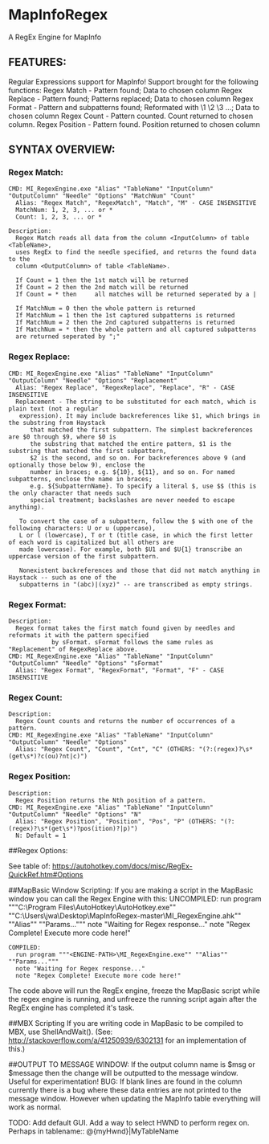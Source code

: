 # MapInfoRegex

A RegEx Engine for MapInfo

## FEATURES:
Regular Expressions support for MapInfo!
Support brought for the following functions:
  Regex Match     - Pattern found; Data to chosen column
  Regex Replace   - Pattern found; Patterns replaced; Data to chosen column
  Regex Format    - Pattern and subpatterns found; Reformated with \1 \2 \3 ...; Data to chosen column
  Regex Count		 - Pattern counted. Count returned to chosen column.
  Regex Position	 - Pattern found. Position returned to chosen column

## SYNTAX OVERVIEW:
###  Regex Match:
    CMD: MI_RegexEngine.exe "Alias" "TableName" "InputColumn" "OutputColumn" "Needle" "Options" "MatchNum" "Count"
      Alias: "Regex Match", "RegexMatch", "Match", "M" - CASE INSENSITIVE
      MatchNum: 1, 2, 3, ... or *
      Count: 1, 2, 3, ... or *

    Description:
      Regex Match reads all data from the column <InputColumn> of table <TableName>,
      uses RegEx to find the needle specified, and returns the found data to the
      column <OutputColumn> of table <TableName>.

      If Count = 1 then the 1st match will be returned
      If Count = 2 then the 2nd match will be returned
      If Count = * then     all matches will be returned seperated by a |

      If MatchNum = 0 then the whole pattern is returned
      If MatchNum = 1 then the 1st captured subpatterns is returned
      If MatchNum = 2 then the 2nd captured subpatterns is returned
      If MatchNum = * then the whole pattern and all captured subpatterns
      are returned seperated by ";"

###  Regex Replace:
    CMD: MI_RegexEngine.exe "Alias" "TableName" "InputColumn" "OutputColumn" "Needle" "Options" "Replacement"
      Alias: "Regex Replace", "RegexReplace", "Replace", "R" - CASE INSENSITIVE
      Replacement - The string to be substituted for each match, which is plain text (not a regular
       expression). It may include backreferences like $1, which brings in the substring from Haystack
  		  that matched the first subpattern. The simplest backreferences are $0 through $9, where $0 is
  		  the substring that matched the entire pattern, $1 is the substring that matched the first subpattern,
  		  $2 is the second, and so on. For backreferences above 9 (and optionally those below 9), enclose the
  		  number in braces; e.g. ${10}, ${11}, and so on. For named subpatterns, enclose the name in braces;
  		  e.g. ${SubpatternName}. To specify a literal $, use $$ (this is the only character that needs such
  		  special treatment; backslashes are never needed to escape anything).

       To convert the case of a subpattern, follow the $ with one of the following characters: U or u (uppercase),
       L or l (lowercase), T or t (title case, in which the first letter of each word is capitalized but all others are
       made lowercase). For example, both $U1 and $U{1} transcribe an uppercase version of the first subpattern.

       Nonexistent backreferences and those that did not match anything in Haystack -- such as one of the
       subpatterns in "(abc)|(xyz)" -- are transcribed as empty strings.

###  Regex Format:
    Description:
      Regex format takes the first match found given by needles and reformats it with the pattern specified
				by sFormat. sFormat follows the same rules as "Replacement" of RegexReplace above.
    CMD: MI_RegexEngine.exe "Alias" "TableName" "InputColumn" "OutputColumn" "Needle" "Options" "sFormat"
      Alias: "Regex Format", "RegexFormat", "Format", "F" - CASE INSENSITIVE

###  Regex Count:
    Description:
      Regex Count counts and returns the number of occurrences of a pattern.
    CMD: MI_RegexEngine.exe "Alias" "TableName" "InputColumn" "OutputColumn" "Needle" "Options"
      Alias: "Regex Count", "Count", "Cnt", "C" (OTHERS: "(?:(regex)?\s*(get\s*)?c(ou)?nt|c)")

###  Regex Position:
    Description:
      Regex Position returns the Nth position of a pattern.
    CMD: MI_RegexEngine.exe "Alias" "TableName" "InputColumn" "OutputColumn" "Needle" "Options" "N"
      Alias: "Regex Position", "Position", "Pos", "P" (OTHERS: "(?:(regex)?\s*(get\s*)?pos(ition)?|p)")
      N: Default = 1

##Regex Options:

  See table of: https://autohotkey.com/docs/misc/RegEx-QuickRef.htm#Options

##MapBasic Window Scripting:
  If you are making a script in the MapBasic window you can call the Regex Engine with this:
    UNCOMPILED:
      run program """C:\Program Files\AutoHotkey\AutoHotkey.exe"" ""C:\Users\jwa\Desktop\MapInfoRegex-master\MI_RegexEngine.ahk"" ""Alias"" ""Params..."""
      note "Waiting for Regex response..."
      note "Regex Complete! Execute more code here!"

    COMPILED:
      run program """<ENGINE-PATH>\MI_RegexEngine.exe"" ""Alias"" ""Params..."""
      note "Waiting for Regex response..."
      note "Regex Complete! Execute more code here!"

  The code above will run the RegEx engine, freeze the MapBasic script while the regex engine is running, and unfreeze
   the running script again after the RegEx engine has completed it's task.

##MBX Scripting
  If you are writing code in MapBasic to be compiled to MBX, use ShellAndWait(). (See: http://stackoverflow.com/a/41250939/6302131 for an implementation of this.)

##OUTPUT TO MESSAGE WINDOW:
  If the output column name is $msg or $message then the change will be outputted to the message window. Useful for experimentation!
  BUG:
  If blank lines are found in the column currently there is a bug where these data entries are not printed to the message window.
  However when updating the MapInfo table everything will work as normal.


TODO:
  Add default GUI.
  Add a way to select HWND to perform regex on. Perhaps in tablename:: @{myHwnd}|MyTableName
